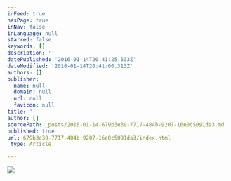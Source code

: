 ```yaml
---
inFeed: true
hasPage: true
inNav: false
inLanguage: null
starred: false
keywords: []
description: ''
datePublished: '2016-01-14T20:41:25.533Z'
dateModified: '2016-01-14T20:41:00.313Z'
authors: []
publisher:
  name: null
  domain: null
  url: null
  favicon: null
title: ''
author: []
sourcePath: _posts/2016-01-14-679b3e39-7717-484b-9207-16e0c5091da3.md
published: true
url: 679b3e39-7717-484b-9207-16e0c5091da3/index.html
_type: Article

---
```

![](https://the-grid-user-content.s3-us-west-2.amazonaws.com/fd7f9c8b-8a71-4bcd-84ae-7841cbe6ab4c.jpg)